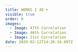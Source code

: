 ```yaml
---
title: WORKS I 48 +
visible: true
order: 0
images:
  - Image: 47th Correlation
  - Image: 46th Correlation
  - Image: 21st Correlation
date: 2020-02-12T14:26:34.097Z
---
```


